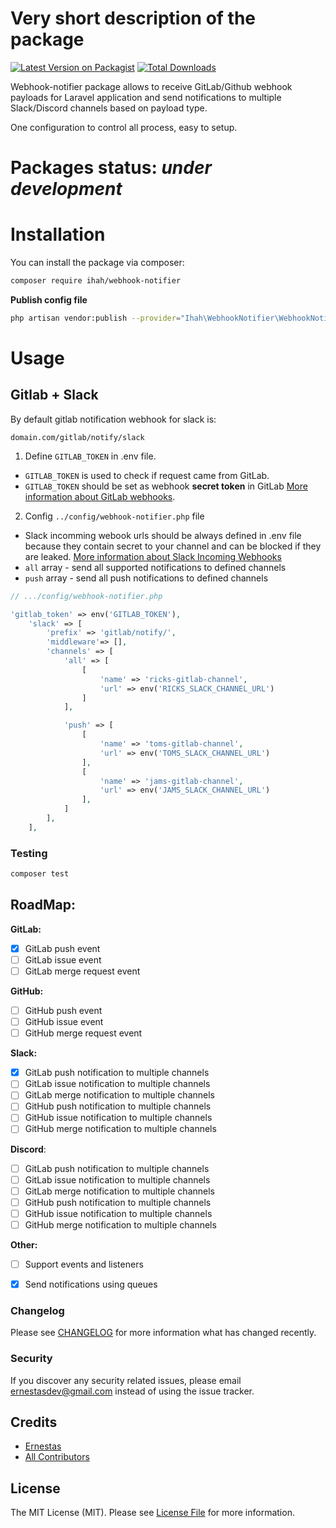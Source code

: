 # Very short description of the package

[![Latest Version on Packagist](https://img.shields.io/packagist/v/ihah/webhook-notifier.svg?style=flat-square)](https://packagist.org/packages/ihah/webhook-notifier)
[![Total Downloads](https://img.shields.io/packagist/dt/ihah/webhook-notifier.svg?style=flat-square)](https://packagist.org/packages/ihah/webhook-notifier)

Webhook-notifier package allows to receive GitLab/Github webhook payloads for Laravel application and send notifications to multiple Slack/Discord channels based on payload type.

One configuration to control all process, easy to setup.

# Packages status: ***under development***


# Installation

You can install the package via composer:

```bash
composer require ihah/webhook-notifier
```

**Publish config file**

```bash
php artisan vendor:publish --provider="Ihah\WebhookNotifier\WebhookNotifierServiceProvider" --tag=config
```




# Usage

## Gitlab + Slack

By default gitlab notification webhook for slack is: 

```
domain.com/gitlab/notify/slack
```

1. Define `GITLAB_TOKEN` in .env file. 
* `GITLAB_TOKEN` is used to check if request came from GitLab. 
* `GITLAB_TOKEN` should be set as webhook **secret token** in GitLab [More information about GitLab webhooks](https://docs.gitlab.com/ee/user/project/integrations/webhooks.html).

2. Config `../config/webhook-notifier.php` file
* Slack incomming webook urls should be always defined in .env file because they contain secret to your channel and can be blocked if they are leaked. [More information about Slack Incoming Webhooks](https://api.slack.com/messaging/webhooks)
* `all` array - send all supported notifications to defined channels
* `push` array - send all push notifications to defined channels


``` php
// .../config/webhook-notifier.php

'gitlab_token' => env('GITLAB_TOKEN'),
    'slack' => [
        'prefix' => 'gitlab/notify/',
        'middleware'=> [],
        'channels' => [
            'all' => [
                [
                    'name' => 'ricks-gitlab-channel',
                    'url' => env('RICKS_SLACK_CHANNEL_URL')
                ]
            ],

            'push' => [
                [
                    'name' => 'toms-gitlab-channel',
                    'url' => env('TOMS_SLACK_CHANNEL_URL')
                ],
                [
                    'name' => 'jams-gitlab-channel',
                    'url' => env('JAMS_SLACK_CHANNEL_URL')
                ],
            ]
        ],
    ],
```

### Testing

``` bash
composer test
```

## RoadMap:

**GitLab:**
- [x] GitLab push event
- [ ] GitLab issue event
- [ ] GitLab merge request event

**GitHub:**
- [ ] GitHub push event
- [ ] GitHub issue event
- [ ] GitHub merge request event

**Slack:**
- [x] GitLab push notification to multiple channels
- [ ] GitLab issue notification to multiple channels
- [ ] GitLab merge notification to multiple channels
- [ ] GitHub push notification to multiple channels
- [ ] GitHub issue notification to multiple channels
- [ ] GitHub merge notification to multiple channels

**Discord**:
- [ ] GitLab push notification to multiple channels
- [ ] GitLab issue notification to multiple channels
- [ ] GitLab merge notification to multiple channels
- [ ] GitHub push notification to multiple channels
- [ ] GitHub issue notification to multiple channels
- [ ] GitHub merge notification to multiple channels

**Other:**
- [ ] Support events and listeners
- [x] Send notifications using queues  


### Changelog

Please see [CHANGELOG](CHANGELOG.md) for more information what has changed recently.

### Security

If you discover any security related issues, please email ernestasdev@gmail.com instead of using the issue tracker.

## Credits

- [Ernestas](https://github.com/ihah)
- [All Contributors](../../contributors)

## License

The MIT License (MIT). Please see [License File](LICENSE.md) for more information.
